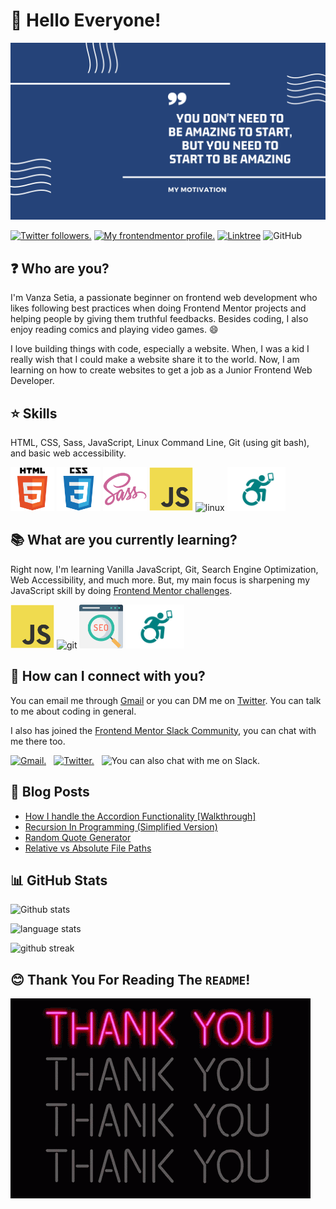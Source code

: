 # :wave: Hello Everyone!

![Banner](./images/banner.png)

<p align="left">
  <a href="https://twitter.com/vanzasetia" target="_blank"><img src="https://img.shields.io/twitter/follow/vanzasetia?logo=twitter&style=for-the-badge" alt="Twitter followers." /></a> 
  <a href="https://www.frontendmentor.io/profile/vanzasetia" target="_blank"><img src="https://img.shields.io/badge/Frontend Mentor-Vanza Setia-informational?style=for-the-badge&logo=frontendmentor" alt="My frontendmentor profile." /></a> 
  <a href="https://linktr.ee/vanzasetia" target="_blank"><img src="https://img.shields.io/badge/Linktree-Vanza Setia-brightgreen?style=for-the-badge&logo=linktree" alt="Linktree" /></a>
  <img alt="GitHub" src="https://img.shields.io/github/license/vanzasetia/vanzasetia?color=green&style=for-the-badge">
</p>

## :question: Who are you?

I'm Vanza Setia, a passionate beginner on frontend web development who likes following best practices when doing Frontend Mentor projects and helping people by giving them truthful feedbacks. Besides coding, I also enjoy reading comics and playing video games. :smile:

I love building things with code, especially a website. When, I was a kid I really wish that I could make a website share it to the world. Now, I am learning on how to create websites to get a job as a Junior Frontend Web Developer.

## :star: Skills

HTML, CSS, Sass, JavaScript, Linux Command Line, Git (using git bash), and basic web accessibility.

<p align="left">
  <img src="https://raw.githubusercontent.com/devicons/devicon/master/icons/html5/html5-original-wordmark.svg" alt="html5" width="auto" height="70"/>
  <img src="https://raw.githubusercontent.com/devicons/devicon/master/icons/css3/css3-original-wordmark.svg" alt="css3" width="auto" height="70"/>
  <img src="https://raw.githubusercontent.com/devicons/devicon/master/icons/sass/sass-original.svg" alt="sass" width="auto" height="70"/>
  <img src="https://raw.githubusercontent.com/devicons/devicon/master/icons/javascript/javascript-original.svg" alt="javascript" width="auto" height="70"/>
  <img src="https://cdn.jsdelivr.net/gh/devicons/devicon/icons/linux/linux-original.svg" alt="linux" width="auto" height="70" />
  <img src="./images/web-accessibility.png" alt="web accessibility" width="auto" height="70"/>
</p>

## :books: What are you currently learning?

Right now, I'm learning Vanilla JavaScript, Git, Search Engine Optimization, Web Accessibility, and much more. But, my main focus is sharpening my JavaScript skill by doing [Frontend Mentor challenges](https://www.frontendmentor.io/challenges/).

<p align="left">
  <img src="https://raw.githubusercontent.com/devicons/devicon/master/icons/javascript/javascript-original.svg" alt="javascript" width="auto" height="70"/>
  <img src="https://www.vectorlogo.zone/logos/git-scm/git-scm-icon.svg" alt="git" width="auto" height="70"/>
  <img src="./images/seo.png" alt="seo" width="auto" height="70"/>
  <img src="./images/web-accessibility.png" alt="web accessibility" width="auto" height="70"/>
</p>

## :eyes: How can I connect with you?

You can email me through <a href="mailto: venusbumi2@gmail.com">Gmail</a> or you can DM me on [Twitter](https://twitter.com/vanzasetia). You can talk to me about coding in general.

I also has joined the [Frontend Mentor Slack Community](https://frontendmentor.slack.com), you can chat with me there too.

<p align="left">
  <a href="mailto:venusbumi2@gmail.com" target="_blank"><img src="./images/gmail.png" alt="Gmail." width="auto" height="60px"></a> &nbsp;
  <a href="https://twitter.com/vanzasetia" target="_blank"><img src="./images/twitter.png" alt="Twitter." height="60px"></a> &nbsp;
  <img src="./images/slack.png" alt="You can also chat with me on Slack." height="60px">
</p>

## :book: Blog Posts

<!-- BLOG-POST-LIST:START -->
- [How I handle the Accordion Functionality [Walkthrough]](https://community.codenewbie.org/vanzasetia/how-i-handle-the-accordion-functionality-walkthrough-29n0)
- [Recursion In Programming &lpar;Simplified Version&rpar;](https://community.codenewbie.org/vanzasetia/recursion-in-programming-simplified-version-2792)
- [Random Quote Generator](https://community.codenewbie.org/vanzasetia/random-quote-generator-a8o)
- [Relative vs Absolute File Paths](https://community.codenewbie.org/vanzasetia/relative-vs-absolute-file-paths-4j1n)
<!-- BLOG-POST-LIST:END -->

## :bar_chart: GitHub Stats

![Github stats](https://github-readme-stats.vercel.app/api?username=vanzasetia&show_icons=true&locale=en)

![language stats](https://github-readme-stats.vercel.app/api/top-langs?username=vanzasetia&show_icons=true&locale=en&layout=compact)

![github streak](https://github-readme-streak-stats.herokuapp.com/?user=vanzasetia&)

## :blush: Thank You For Reading The `README`!

![Thank you](./images/thank-you.gif)
